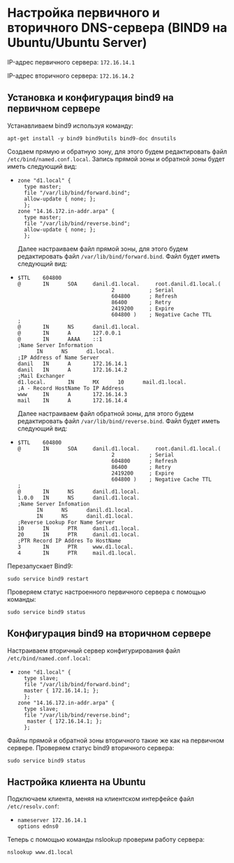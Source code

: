 # Настройка первичного и вторичного DNS-сервера \(BIND9 на Ubuntu/Ubuntu Server\)

IP-адрес первичного сервера: `172.16.14.1`

IP-адрес вторичного сервера: `172.16.14.2`

## Установка и конфигурация bind9 на первичном сервере

Устанавливаем bind9 используя команду:

```text
apt-get install -y bind9 bind9utils bind9-doc dnsutils
```

Создаем прямую и обратную зону, для этого будем редактировать файл `/etc/bind/named.conf.local`. Запись прямой зоны и обратной зоны будет иметь следующий вид:

* ```text
  zone "d1.local" {
    type master;
    file "/var/lib/bind/forward.bind";
    allow-update { none; };
    };
  zone "14.16.172.in-addr.arpa" {
    type master;
    file "/var/lib/bind/reverse.bind";
    allow-update { none; };
    };
  ```

  Далее настраиваем файл прямой зоны, для этого будем редактировать файл `/var/lib/bind/forward.bind`. Файл будет иметь следующий вид:

* ```text
  $TTL    604800
  @       IN      SOA     danil.d1.local.     root.danil.d1.local.(
                                2           ; Serial
                                604800      ; Refresh
                                86400       ; Retry
                                2419200     ; Expire
                                604800 )    ; Negative Cache TTL
  ;
  @       IN      NS      danil.d1.local.
  @       IN      A       127.0.0.1
  @       IN      AAAA    ::1
  ;Name Server Information
        IN      NS      d1.local.
  ;IP Address of Name Server
  danil   IN      A       172.16.14.1
  danil   IN      A       172.16.14.2
  ;Mail Exchanger
  d1.local.       IN      MX      10      mail.d1.local.
  ;A - Record HostName To IP Address
  www     IN      A       172.16.14.3
  mail    IN      A       172.16.14.4
  ```

  Далее настраиваем файл обратной зоны, для этого будем редактировать файл `/var/lib/bind/reverse.bind`. Файл будет иметь следующий вид:

* ```text
  $TTL    604800
  @       IN      SOA     danil.d1.local.     root.danil.d1.local.(
                                2           ; Serial
                                604800      ; Refresh
                                86400       ; Retry
                                2419200     ; Expire
                                604800 )    ; Negative Cache TTL
  ;
  @       IN      NS      danil.d1.local.
  1.0.0   IN      NS      danil.d1.local.
  ;Name Server Infomation
        IN      NS      danil.d1.local.
        IN      NS      danil.d1.local.
  ;Reverse Lookup For Name Server
  10      IN      PTR     danil.d1.local.
  20      IN      PTR     danil.d1.local.
  ;PTR Record IP Addres To HostName
  3       IN      PTR     www.d1.local.
  4       IN      PTR     mail.d1.local.
  ```

Перезапускает Bind9:

```text
sudo service bind9 restart
```

Проверяем статус настроенного первичного сервера с помощью команды:

```text
sudo service bind9 status
```

## Конфигурация bind9 на вторичном сервере

Настраиваем вторичный сервер конфигурирования файл `/etc/bind/named.conf.local`:

* ```text
  zone "d1.local" {
    type slave;
    file "/var/lib/bind/forward.bind";
    master { 172.16.14.1; };
    };
  zone "14.16.172.in-addr.arpa" {
    type slave;
    file "/var/lib/bind/reverse.bind";
     master { 172.16.14.1; };
    };
  ```

Файлы прямой и обратной зоны вторичного такие же как на первичном сервере. Проверяем статус bind9 вторичного сервера:

```text
sudo service bind9 status
```

## Настройка клиента на Ubuntu

Подключаем клиента, меняя на клиентском интерфейсе файл `/etc/resolv.conf`:

* ```text
  nameserver 172.16.14.1
  options edns0
  ```

Теперь с помощью команды nslookup проверим работу сервера:

```text
nslookup www.d1.local
```

